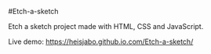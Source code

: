 #Etch-a-sketch

Etch a sketch project made with HTML, CSS and JavaScript.

Live demo: https://heisjabo.github.io.com/Etch-a-sketch/